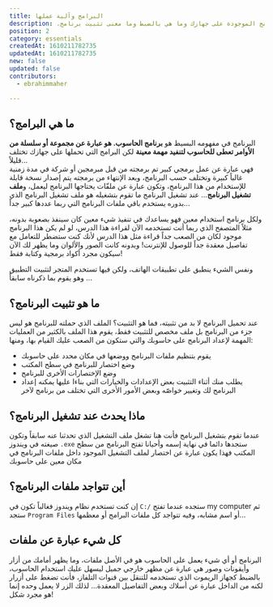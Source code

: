 ```yaml
---
title: البرامج وآلية عملها
description: .معلومات مهمة عن آلية عمل البرامج الموجودة على جهازك وما هي بالضبط وما معنى تثبيت برنامج
position: 2
category: essentials
createdAt: 1610211782735
updatedAt: 1610211782735
new: false
updated: false
contributors:
  - ebrahimmaher

---
```


## ما هي البرامج؟
البرنامج في مفهومه البسيط هو **برنامج الحاسوب. هو عبارة عن مجموعة أو سلسلة من الأوامر تعطى للحاسوب لتنفيد مهمة معينة** لكن البرامج التي تحملها على جهازك تختلف قليلاً...  
فهي عبارة عن عمل برمجي كبير تم برمجته من قبل مبرمجين أو شركة في مدة زمنية غالباً كبيرة وتختلف حسب البرنامج، وبعد اﻹنتهاء من برمجته يتم إصدار نسخة قابلة للإستخدام من هذا البرنامج، وتكون عبارة عن ملفّات يحتاجها البرنامج ليعمل، و**ملف تشغيل البرنامج**... عند تشغيل البرنامج ما تقوم بتشغيله هو ملف تشغيل البرنامج الذي بدوره يستخدم باقي ملفات البرنامج التي ربما عددها كبير جداً... 

ولكل برنامج استخدام معين فهو يساعدك في تنفيذ شيء معين كان سينفذ بصعوبة بدونه، مثلاً المتصفح الذي ربما أنت تستخدمه اﻵن لقراءة هذا الدرس، لو لم يكن هذا البرنامج موجود لكان من الصعب جداً قراءة مثل هذا الدرس ﻷنك كنت ستضطر للتعامل مع تفاصيل معقدة جداً للوصول للإنترنت! وبدونه كانت الصور واﻷلوان وما يظهر لك اﻵن سيكون مجرد أكواد برمجية وكتابة فقط!

<base-alert type="info">

ونفس الشيء ينطبق على تطبيقات الهاتف، ولكن فيها تستخدم المتجر لتثبيت التطبيق وهو يقوم بما ذكرناه سابقاً ...

</base-alert>

## ما هو تثبيت البرنامج؟
عند تحميل البرنامج لا بد من تثبيته، فما هو التثبيت؟
الملف الذي حملته للبرنامج هو ليس جزء من البرنامج بل ملف مخصص للتثبيت فقط، يقوم هذا الملف بالكثير من العمليات المهمة لإعداد البرنامج على حاسوبك والتي ستكون من الصعب عليك القيام بها، ومنها:
-  يقوم بتنظيم ملفات البرنامج ووضعها في مكان محدد على حاسوبك
- وضع اختصار للبرنامج في سطح المكتب
- وضع اﻹختصارات اﻷخرى للبرنامج
- يطلب منك أثناء التثبيت بعض اﻹعدادات والخيارات التي بناءا عليها يمكنه إعداد البرنامج لك وتغيير خواصّه
وبعض اﻷمور اﻷخرى التي تختلف من برنامج لآخر

## ماذا يحدث عند تشغيل البرنامج؟
عندما تقوم بتشغيل البرنامج فأنت هنا تشغل ملف التشغيل الذي تحدثنا عنه سابقاً وتكون صيغته في ويندوز `.exe` ستجدها دائما في نهاية إسمه
وأحيانا تفتح البرنامج من سطح المكتب فهذا يكون عبارة عن اختصار لملف التشغيل الموجود داخل ملفات البرنامج في مكان معين على حاسوبك

## أين تتواجد ملفات البرنامج؟
إن كنت تستخدم نظام ويندوز فغالباً تكون في `C:/` ستجده عندما تفتح my computer ثم ستجد `Program Files` أو اسم مشابه، وفيه تتواجد كل ملفات البرامج أو معظمها...

## كل شيء عبارة عن ملفات
البرنامج أو أي شيء يعمل على الحاسوب هو في اﻷصل ملفات، وما يظهر أمامك من أزار وأيقونات وصور هي عبارة عن مظهر خارجي جميل ليسهل عليك استخدام الحاسوب، بالضبط كجهاز الريموت الذي تستخدمه للتنقل بين قنوات التلفاز، فأنت تضغط على أزرار لكنه من الداخل عبارة عن أسلاك وبعض التفاصيل المعقدة... لذلك الزر لا يعمل وحده إنما هو مجرد شكل! 
